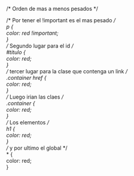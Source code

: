 /* Orden de mas a menos pesados */

/* Por tener el !important es el mas pesado */  
p {  
  color: red !important;  
}  
/* Segundo lugar para el id */  
#titulo {  
  color: red;  
}  
/* tercer lugar para la clase que contenga un link */  
.container href {  
  color: red;  
}  
/* Luego irian las claes */  
.container {  
  color: red;  
}  
/* Los elementos */  
h1 {  
  color: red;  
}  
/* y por ultimo el global  */  
\* {  
  color: red;  
}  
